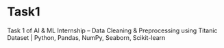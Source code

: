 # Task1
Task 1 of AI &amp; ML Internship – Data Cleaning &amp; Preprocessing using Titanic Dataset | Python, Pandas, NumPy, Seaborn, Scikit-learn
